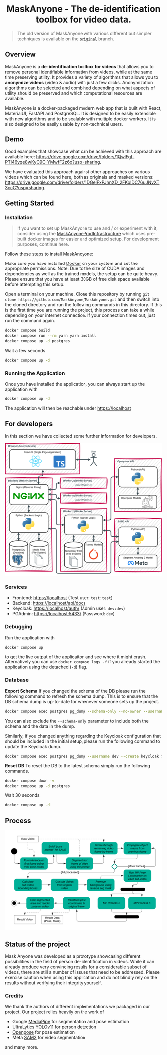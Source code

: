 <h1 align="center">MaskAnyone - The de-identification toolbox for video data.</h1>

> The old version of MaskAnyone with various different but simpler techniques is available on the [`original`](https://github.com/MaskAnyone/MaskAnyone/tree/original) branch.

## Overview
MaskAnyone is a **de-identification toolbox for videos** that allows you to remove personal identifiable information from videos, while at the same time preserving utility. It provides a variety of algorithms that allows you to **anonymize videos** (video & audio) with just a few clicks. Anonymization algorithms can be selected and combined depending on what aspects of utility should be preserved and which computational resources are available.

MaskAnyone is a docker-packaged modern web app that is built with React, MaterialUI, FastAPI and PostgreSQL. It is designed to be easily extensible with new algorithms and to be scalable with multiple docker workers. It is also designed to be easily usable by non-technical users.

## Demo
Good examples that showcase what can be achieved with this approach are available here: https://drive.google.com/drive/folders/1QwlFgf-PTI46yqe8wKyC9C-YMwfF2z6o?usp=sharing. 

We have evaluated this approach against other approaches on various videos which can be found here, both as originals and masked versions: https://drive.google.com/drive/folders/1DGelFxPJhnXD_2FKoIDC76uJNvXT3ccC?usp=sharing.

## Getting Started

### Installation

> If you want to set up MaskAnyone to use and / or experiment with it, consider using the [MaskAnyoneProdInfrastructure](https://github.com/MaskAnyone/MaskAnyoneProdInfrastructure) which uses pre-built docker images for easier and optimized setup. For development purposes, continue here.

Follow these steps to install MaskAnoyone:

Make sure you have installed [Docker](https://docs.docker.com/get-docker/) on your system and set the appropriate permissions.
Note: Due to the size of CUDA images and dependencies as well as the trained models, the setup can be quite heavy. Please ensure that you have at least 30GB of free disk space available before attempting this setup.

Open a terminal on your machine.
Clone this repository by running `git clone https://github.com/MaskAnyone/MaskAnyone.git` and then switch into the cloned directory and run the following commands in this directory.
If this is the first time you are running the project, this process can take a while depending on your internet connection. If your connection times out, just run the command again.

```bash
docker compose build
docker compose run --rm yarn yarn install
docker compose up -d postgres
```
Wait a few seconds
```bash
docker compose up -d
```

### Running the Application
Once you have installed the application, you can always start up the application with 

```bash
docker compose up -d
```

The application will then be reachable under [https://localhost](https://localhost)

## For developers

In this section we have collected some further information for developers. 

![MaskAnyone Architecture](./assets/maskanyone_new_arch.png)

### Services
- Frontend: [https://localhost](https://localhost) (Test user: `test:test`)
- Backend: [https://localhost/api/docs](https://localhost/api/docs)
- Keycloak: [https://localhost/auth/](https://localhost/auth/) (Admin user: `dev:dev`)
- PGAdmin: [https://localhost:5433/](https://localhost:5433/) (Password: `dev`)

### Debugging
Run the application with 
```bash
docker compose up
```
to get the live output of the applicaiton and see where it might crash.
Alternatively you can use `docker compose logs -f` if you already started the application using the detached (`-d`) flag.

### Database

**Export Schema**
If you changed the schema of the DB please run the following command to refresh the schema dump.
This is to ensure that the DB schema dump is up-to-date for whenever someone sets up the project.
```bash
docker compose exec postgres pg_dump --schema-only --no-owner --username dev --create prototype > ./docker/postgres/docker-entrypoint-initdb.d/prototype.sql
```
You can also exclude the `--schema-only` parameter to include both the schema and the data in the dump.

Similarly, if you changed anything regarding the Keycloak configuration that should be included in the initial setup, please run the following command to update the Keycloak dump.
```bash
docker compose exec postgres pg_dump --username dev --create keycloak > ./docker/postgres/docker-entrypoint-initdb.d/keycloak.sql
```

**Reset DB**
To reset the DB to the latest schema simply run the following commands.
```bash
docker compose down -v
docker compose up -d postgres
```
Wait 30 seconds
```bash
docker compose up -d
```

## Process
![Process](./assets/process.png)

## Status of the project
Mask Anyone was developed as a prototype showcasing different possibilities in the field of person de-identification in videos. 
While it can already produce very convincing results for a considerable subset of videos, there are still a number of issues that need to be addressed.
Please exercise caution when using this application and do not blindly rely on the results without verifying their integrity yourself.

### Credits
We thank the authors of different implementations we packaged in our project. Our project relies heavily on the work of

- Google [MediaPipe](https://github.com/google/mediapipe) for segmentation and pose estimation
- UltraLytics [YOLOv11](https://github.com/ultralytics/ultralytics) for person detection
- [Openpose](https://github.com/CMU-Perceptual-Computing-Lab/openpose) for pose estimation
- Meta [SAM2](https://github.com/facebookresearch/sam2) for video segmentation

and many more.
